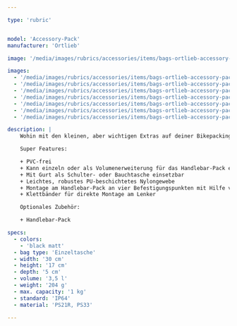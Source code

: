 ```yaml
---

type: 'rubric'


model: 'Accessory-Pack'
manufacturer: 'Ortlieb'

image: '/media/images/rubrics/accessories/items/bags-ortlieb-accessory-pack_01.jpg'

images:
  - '/media/images/rubrics/accessories/items/bags-ortlieb-accessory-pack_02.jpg'
  - '/media/images/rubrics/accessories/items/bags-ortlieb-accessory-pack_03.jpg'
  - '/media/images/rubrics/accessories/items/bags-ortlieb-accessory-pack_04.jpg'
  - '/media/images/rubrics/accessories/items/bags-ortlieb-accessory-pack_05.jpg'
  - '/media/images/rubrics/accessories/items/bags-ortlieb-accessory-pack_06.jpg'
  - '/media/images/rubrics/accessories/items/bags-ortlieb-accessory-pack_07.jpg'
  - '/media/images/rubrics/accessories/items/bags-ortlieb-accessory-pack_08.jpg'

description: |
    Wohin mit den kleinen, aber wichtigen Extras auf deiner Bikepacking-Tour? Snacks, Smartphone, Regenschutz usw. packst du am besten ins Ortlieb Accessory-Pack.

    Super Features:

    + PVC-frei
    + Kann einzeln oder als Volumenerweiterung für das Handlebar-Pack eingesetzt werden
    + Mit Gurt als Schulter- oder Bauchtasche einsetzbar
    + Leichtes, robustes PU-beschichtetes Nylongewebe
    + Montage am Handlebar-Pack an vier Befestigungspunkten mit Hilfe von verstellbaren Metallhaken
    + Klettbänder für direkte Montage am Lenker

    Optionales Zubehör:

    + Handlebar-Pack

specs:
  - colors: 
    - 'black matt'
  - bag type: 'Einzeltasche'
  - width: '30 cm'
  - height: '17 cm'
  - depth: '5 cm'
  - volume: '3,5 l'
  - weight: '204 g'
  - max. capacity: '1 kg'
  - standard: 'IP64'
  - material: 'PS21R, PS33'

---
```

